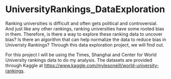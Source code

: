 # UniversityRankings_DataExploration

Ranking universities is difficult and often gets political and controversial. And just like any other rankings, ranking universities have some rooted bias in them. Therefore, is there a way to explore these ranking data to uncover bias? Is there an algorithm that can help normalize the data to reduce bias in Univeristy Rankings? Through this data exploration project, we will find out.

For this project I will be using the Times, Shanghai and Center for World University rankings data to do my analysis. The datasets are provided through Kaggle at https://www.kaggle.com/mylesoneill/world-university-rankings.

